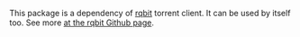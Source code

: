 This package is a dependency of [rqbit](https://github.com/ikatson/rqbit) torrent client.
It can be used by itself too. See more [at the rqbit Github page](https://github.com/ikatson/rqbit).